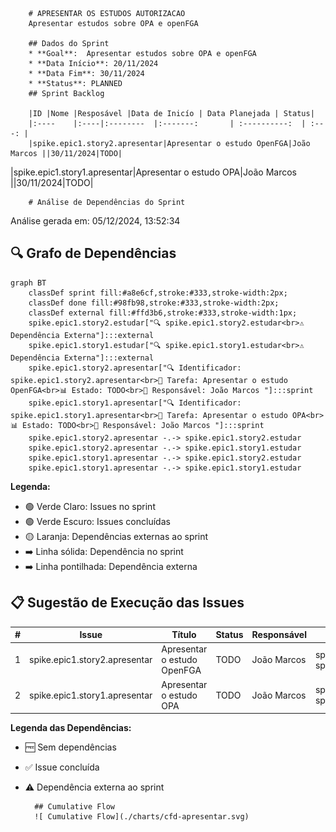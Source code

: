
        
        # APRESENTAR OS ESTUDOS AUTORIZACAO
        Apresentar estudos sobre OPA e openFGA

        ## Dados do Sprint
        * **Goal**:  Apresentar estudos sobre OPA e openFGA
        * **Data Início**: 20/11/2024
        * **Data Fim**: 30/11/2024
        * **Status**: PLANNED
        ## Sprint Backlog

        |ID |Nome |Resposável |Data de Inicío | Data Planejada | Status|
        |:----    |:----|:--------  |:-------:       | :----------:  | :---: |
        |spike.epic1.story2.apresentar|Apresentar o estudo OpenFGA|João Marcos ||30/11/2024|TODO|
|spike.epic1.story1.apresentar|Apresentar o estudo OPA|João Marcos ||30/11/2024|TODO|
      
        # Análise de Dependências do Sprint

Análise gerada em: 05/12/2024, 13:52:34

## 🔍 Grafo de Dependências

```mermaid
graph BT
    classDef sprint fill:#a8e6cf,stroke:#333,stroke-width:2px;
    classDef done fill:#98fb98,stroke:#333,stroke-width:2px;
    classDef external fill:#ffd3b6,stroke:#333,stroke-width:1px;
    spike.epic1.story2.estudar["🔍 spike.epic1.story2.estudar<br>⚠️ Dependência Externa"]:::external
    spike.epic1.story1.estudar["🔍 spike.epic1.story1.estudar<br>⚠️ Dependência Externa"]:::external
    spike.epic1.story2.apresentar["🔍 Identificador: spike.epic1.story2.apresentar<br>📝 Tarefa: Apresentar o estudo OpenFGA<br>📊 Estado: TODO<br>👤 Responsável: João Marcos "]:::sprint
    spike.epic1.story1.apresentar["🔍 Identificador: spike.epic1.story1.apresentar<br>📝 Tarefa: Apresentar o estudo OPA<br>📊 Estado: TODO<br>👤 Responsável: João Marcos "]:::sprint
    spike.epic1.story2.apresentar -.-> spike.epic1.story2.estudar
    spike.epic1.story2.apresentar -.-> spike.epic1.story1.estudar
    spike.epic1.story1.apresentar -.-> spike.epic1.story2.estudar
    spike.epic1.story1.apresentar -.-> spike.epic1.story1.estudar
```

**Legenda:**
- 🟢 Verde Claro: Issues no sprint
- 🟢 Verde Escuro: Issues concluídas
- 🟡 Laranja: Dependências externas ao sprint
- ➡️ Linha sólida: Dependência no sprint
- ➡️ Linha pontilhada: Dependência externa

## 📋 Sugestão de Execução das Issues

| # | Issue | Título | Status | Responsável | Dependências |
|---|-------|--------|--------|-------------|---------------|
| 1 | spike.epic1.story2.apresentar | Apresentar o estudo OpenFGA | TODO | João Marcos  | spike.epic1.story2.estudar⚠️, spike.epic1.story1.estudar⚠️ |
| 2 | spike.epic1.story1.apresentar | Apresentar o estudo OPA | TODO | João Marcos  | spike.epic1.story2.estudar⚠️, spike.epic1.story1.estudar⚠️ |

**Legenda das Dependências:**
- 🆓 Sem dependências
- ✅ Issue concluída
- ⚠️ Dependência externa ao sprint

        
       
        ## Cumulative Flow
        ![ Cumulative Flow](./charts/cfd-apresentar.svg)
        
        
        
